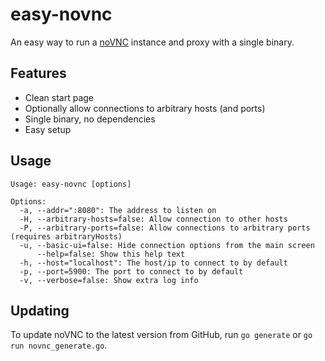 # easy-novnc
An easy way to run a [noVNC](https://github.com/novnc/noVNC) instance and proxy with a single binary.

## Features
- Clean start page
- Optionally allow connections to arbitrary hosts (and ports)
- Single binary, no dependencies
- Easy setup

## Usage
```
Usage: easy-novnc [options]

Options:
  -a, --addr=":8080": The address to listen on
  -H, --arbitrary-hosts=false: Allow connection to other hosts
  -P, --arbitrary-ports=false: Allow connections to arbitrary ports (requires arbitraryHosts)
  -u, --basic-ui=false: Hide connection options from the main screen
      --help=false: Show this help text
  -h, --host="localhost": The host/ip to connect to by default
  -p, --port=5900: The port to connect to by default
  -v, --verbose=false: Show extra log info
```

## Updating
To update noVNC to the latest version from GitHub, run `go generate` or `go run novnc_generate.go`.